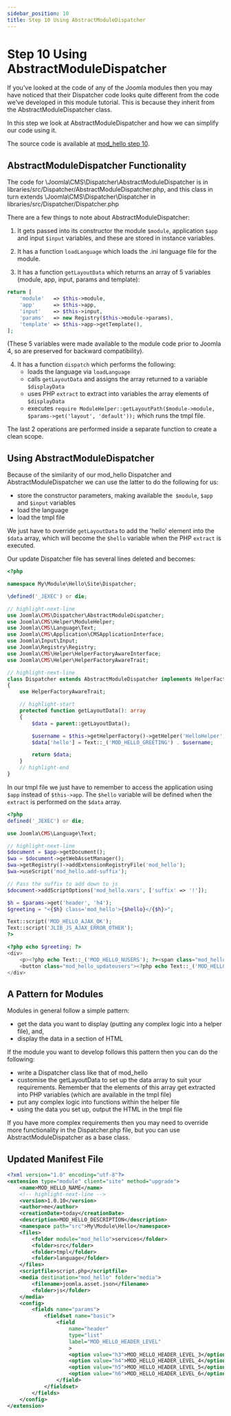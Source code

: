 ```yaml
---
sidebar_position: 10
title: Step 10 Using AbstractModuleDispatcher
---
```


Step 10 Using AbstractModuleDispatcher
======================================

If you've looked at the code of any of the Joomla modules then you may have noticed that their Dispatcher code looks quite different from the code we've developed in this module tutorial.
This is because they inherit from the AbstractModuleDispatcher class.

In this step we look at AbstractModuleDispatcher and how we can simplify our code using it.

The source code is available at [mod_hello step 10](https://github.com/joomla/manual-examples/tree/main/module-tutorial/step10_abstract_module_dispatcher). 

## AbstractModuleDispatcher Functionality

The code for \Joomla\CMS\Dispatcher\AbstractModuleDispatcher is in libraries/src/Dispatcher/AbstractModuleDispatcher.php, and this class in turn extends \Joomla\CMS\Dispatcher\Dispatcher in libraries/src/Dispatcher/Dispatcher.php

There are a few things to note about AbstractModuleDispatcher:

1. It gets passed into its constructor the module `$module`, application `$app` and input `$input` variables, and these are stored in instance variables.

2. It has a function `loadLanguage` which loads the .ini language file for the module.

3. It has a function `getLayoutData` which returns an array of 5 variables (module, app, input, params and template):

```php
return [
    'module'   => $this->module,
    'app'      => $this->app,
    'input'    => $this->input,
    'params'   => new Registry($this->module->params),
    'template' => $this->app->getTemplate(),
];
```

(These 5 variables were made available to the module code prior to Joomla 4, so are preserved for backward compatibility).

4. It has a function `dispatch` which performs the following:
   - loads the language via `loadLanguage`
   - calls `getLayoutData` and assigns the array returned to a variable `$displayData`
   - uses PHP `extract` to extract into variables the array elements of `$displayData`
   - executes `require ModuleHelper::getLayoutPath($module->module, $params->get('layout', 'default'));` which runs the tmpl file.

The last 2 operations are performed inside a separate function to create a clean scope.

## Using AbstractModuleDispatcher

Because of the similarity of our mod_hello Dispatcher and AbstractModuleDispatcher we can use the latter to do the following for us:
- store the constructor parameters, making available the` $module`, `$app` and `$input` variables
- load the language
- load the tmpl file

We just have to override `getLayoutData` to add the 'hello' element into the `$data` array, which will become the `$hello` variable when the PHP `extract` is executed.

Our update Dispatcher file has several lines deleted and becomes:

```php title="mod_hello/src/Dispatcher/Dispatcher.php"
<?php

namespace My\Module\Hello\Site\Dispatcher;

\defined('_JEXEC') or die;

// highlight-next-line
use Joomla\CMS\Dispatcher\AbstractModuleDispatcher;
use Joomla\CMS\Helper\ModuleHelper;
use Joomla\CMS\Language\Text;
use Joomla\CMS\Application\CMSApplicationInterface;
use Joomla\Input\Input;
use Joomla\Registry\Registry;
use Joomla\CMS\Helper\HelperFactoryAwareInterface;
use Joomla\CMS\Helper\HelperFactoryAwareTrait;

// highlight-next-line
class Dispatcher extends AbstractModuleDispatcher implements HelperFactoryAwareInterface
{
    use HelperFactoryAwareTrait;

    // highlight-start
    protected function getLayoutData(): array
    {
        $data = parent::getLayoutData();

        $username = $this->getHelperFactory()->getHelper('HelloHelper')->getLoggedonUsername('Guest');
        $data['hello'] = Text::_('MOD_HELLO_GREETING') . $username;

        return $data;
    }
    // highlight-end
}
```

In our tmpl file we just have to remember to access the application using `$app` instead of `$this->app`. The `$hello` variable will be defined when the `extract` is performed on the `$data` array. 

```php title="mod_hello/tmpl/default.php"
<?php
defined('_JEXEC') or die;

use Joomla\CMS\Language\Text;

// highlight-next-line
$document = $app->getDocument();
$wa = $document->getWebAssetManager();
$wa->getRegistry()->addExtensionRegistryFile('mod_hello');
$wa->useScript('mod_hello.add-suffix');

// Pass the suffix to add down to js
$document->addScriptOptions('mod_hello.vars', ['suffix' => '!']);

$h = $params->get('header', 'h4');
$greeting = "<{$h} class='mod_hello'>{$hello}</{$h}>";

Text::script('MOD_HELLO_AJAX_OK');
Text::script('JLIB_JS_AJAX_ERROR_OTHER');
?>

<?php echo $greeting; ?>
<div>
    <p><?php echo Text::_('MOD_HELLO_NUSERS'); ?><span class="mod_hello_nusers"></span></p>
    <button class="mod_hello_updateusers"><?php echo Text::_('MOD_HELLO_UPDATE_NUSERS'); ?></button>
</div>
```

## A Pattern for Modules

Modules in general follow a simple pattern:
- get the data you want to display (putting any complex logic into a helper file), and,
- display the data in a section of HTML

If the module you want to develop follows this pattern then you can do the following:
- write a Dispatcher class like that of mod_hello
- customise the getLayoutData to set up the data array to suit your requirements. Remember that the elements of this array get extracted into PHP variables (which are available in the tmpl file)
- put any complex logic into functions within the helper file
- using the data you set up, output the HTML in the tmpl file

If you have more complex requirements then you may need to override more functionality in the Dispatcher.php file, but you can use AbstractModuleDispatcher as a base class.

## Updated Manifest File

```xml title="mod_hello/mod_hello.xml"
<?xml version="1.0" encoding="utf-8"?>
<extension type="module" client="site" method="upgrade">
    <name>MOD_HELLO_NAME</name>
    <!-- highlight-next-line -->
    <version>1.0.10</version>
    <author>me</author>
    <creationDate>today</creationDate>
    <description>MOD_HELLO_DESCRIPTION</description>
    <namespace path="src">My\Module\Hello</namespace>
    <files>
        <folder module="mod_hello">services</folder>
        <folder>src</folder>
        <folder>tmpl</folder>
        <folder>language</folder>
    </files>
    <scriptfile>script.php</scriptfile>
    <media destination="mod_hello" folder="media">
        <filename>joomla.asset.json</filename>
        <folder>js</folder>
    </media>
    <config>
        <fields name="params">
            <fieldset name="basic">
                <field
                    name="header"
                    type="list"
                    label="MOD_HELLO_HEADER_LEVEL"
                    >
                    <option value="h3">MOD_HELLO_HEADER_LEVEL_3</option>
                    <option value="h4">MOD_HELLO_HEADER_LEVEL_4</option>
                    <option value="h5">MOD_HELLO_HEADER_LEVEL_5</option>
                    <option value="h6">MOD_HELLO_HEADER_LEVEL_6</option>
                </field>
            </fieldset>
        </fields>
    </config>
</extension>
```